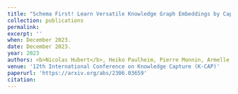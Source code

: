 ```yaml
---
title: "Schema First! Learn Versatile Knowledge Graph Embeddings by Capturing Semantics with MASCHInE"
collection: publications
permalink:
excerpt: ''
when: December 2023.
date: December 2023.
year: 2023
authors: <b>Nicolas Hubert</b>, Heiko Paulheim, Pierre Monnin, Armelle Brun, and Davy Monticolo
venue: '12th International Conference on Knowledge Capture (K-CAP)'
paperurl: 'https://arxiv.org/abs/2306.03659'
citation:
---
```

